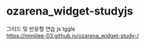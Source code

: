 # ozarena_widget-studyjs
그리드 및 반응형 연습
js tggle 
<br/>
https://minjilee-03.github.io/ozarena_widget-study-/
